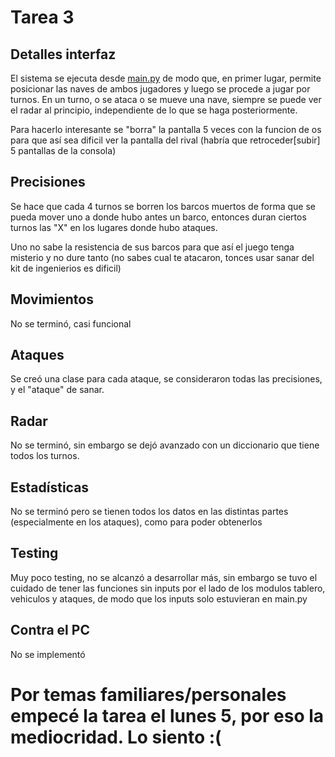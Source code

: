 Tarea 3
============

## Detalles interfaz

El sistema se ejecuta desde [main.py](main.py) de modo que, en primer lugar, permite posicionar las naves de ambos jugadores y luego se procede a jugar por turnos. En un turno, o se ataca o se mueve una nave, siempre se puede ver el radar al principio, independiente de lo que se haga posteriormente.

Para hacerlo interesante se "borra" la pantalla 5 veces con la funcion de os para que así sea dificil ver la pantalla del rival (habría que retroceder[subir] 5 pantallas de la consola)

## Precisiones

Se hace que cada 4 turnos se borren los barcos muertos de forma que se pueda mover uno a donde hubo antes un barco, entonces duran ciertos turnos las "X" en los lugares donde hubo ataques.

Uno no sabe la resistencia de sus barcos para que así el juego tenga misterio y no dure tanto (no sabes cual te atacaron, tonces usar sanar del kit de ingenierios es dificil)

## Movimientos

No se terminó, casi funcional

## Ataques

Se creó una clase para cada ataque, se consideraron todas las precisiones, y el "ataque" de sanar.

## Radar

No se terminó, sin embargo se dejó avanzado con un diccionario que tiene todos los turnos.

## Estadísticas

No se terminó pero se tienen todos los datos en las distintas partes (especialmente en los ataques),
como para poder obtenerlos

## Testing

Muy poco testing, no se alcanzó a desarrollar más, sin embargo se tuvo el cuidado de tener las funciones sin inputs por el lado de los modulos tablero, vehiculos y ataques, de modo que los inputs solo estuvieran en main.py

## Contra el PC

No se implementó

# Por temas familiares/personales empecé la tarea el lunes 5, por eso la mediocridad. Lo siento :(